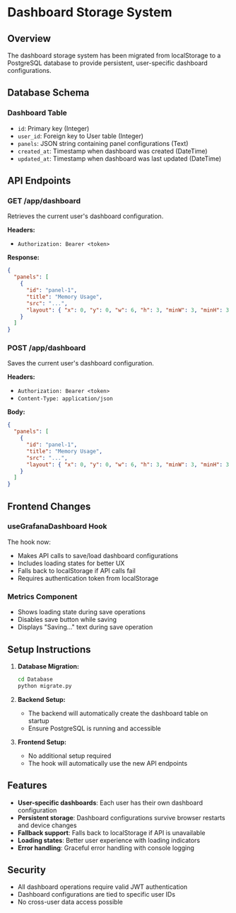 # Dashboard Storage System

## Overview

The dashboard storage system has been migrated from localStorage to a PostgreSQL database to provide persistent, user-specific dashboard configurations.

## Database Schema

### Dashboard Table

- `id`: Primary key (Integer)
- `user_id`: Foreign key to User table (Integer)
- `panels`: JSON string containing panel configurations (Text)
- `created_at`: Timestamp when dashboard was created (DateTime)
- `updated_at`: Timestamp when dashboard was last updated (DateTime)

## API Endpoints

### GET /app/dashboard

Retrieves the current user's dashboard configuration.

**Headers:**

- `Authorization: Bearer <token>`

**Response:**

```json
{
  "panels": [
    {
      "id": "panel-1",
      "title": "Memory Usage",
      "src": "...",
      "layout": { "x": 0, "y": 0, "w": 6, "h": 3, "minW": 3, "minH": 3 }
    }
  ]
}
```

### POST /app/dashboard

Saves the current user's dashboard configuration.

**Headers:**

- `Authorization: Bearer <token>`
- `Content-Type: application/json`

**Body:**

```json
{
  "panels": [
    {
      "id": "panel-1",
      "title": "Memory Usage",
      "src": "...",
      "layout": { "x": 0, "y": 0, "w": 6, "h": 3, "minW": 3, "minH": 3 }
    }
  ]
}
```

## Frontend Changes

### useGrafanaDashboard Hook

The hook now:

- Makes API calls to save/load dashboard configurations
- Includes loading states for better UX
- Falls back to localStorage if API calls fail
- Requires authentication token from localStorage

### Metrics Component

- Shows loading state during save operations
- Disables save button while saving
- Displays "Saving..." text during save operation

## Setup Instructions

1. **Database Migration:**

   ```bash
   cd Database
   python migrate.py
   ```

2. **Backend Setup:**

   - The backend will automatically create the dashboard table on startup
   - Ensure PostgreSQL is running and accessible

3. **Frontend Setup:**
   - No additional setup required
   - The hook will automatically use the new API endpoints

## Features

- **User-specific dashboards**: Each user has their own dashboard configuration
- **Persistent storage**: Dashboard configurations survive browser restarts and device changes
- **Fallback support**: Falls back to localStorage if API is unavailable
- **Loading states**: Better user experience with loading indicators
- **Error handling**: Graceful error handling with console logging

## Security

- All dashboard operations require valid JWT authentication
- Dashboard configurations are tied to specific user IDs
- No cross-user data access possible
